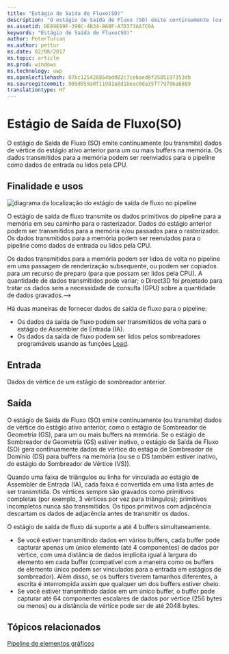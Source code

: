 ```yaml
---
title: "Estágio de Saída de Fluxo(SO)"
description: "O estágio de Saída de Fluxo (SO) emite continuamente (ou transmite) dados de vértice do estágio ativo anterior para um ou mais buffers na memória. Os dados transmitidos para a memória podem ser reenviados para o pipeline como dados de entrada ou lidos pela CPU."
ms.assetid: DE89E99F-39BC-4B34-B80F-A7D373AA7C0A
keywords: "Estágio de Saída de Fluxo(SO)"
author: PeterTurcan
ms.author: pettur
ms.date: 02/08/2017
ms.topic: article
ms.prod: windows
ms.technology: uwp
ms.openlocfilehash: 07bc125426854bdd82c7cebaed6f3585197353db
ms.sourcegitcommit: 909d859a0f11981a8d1beac0da35f779786a6889
translationtype: HT
---
```

# <a name="stream-output-so-stage"></a>Estágio de Saída de Fluxo(SO)


O estágio de Saída de Fluxo (SO) emite continuamente (ou transmite) dados de vértice do estágio ativo anterior para um ou mais buffers na memória. Os dados transmitidos para a memória podem ser reenviados para o pipeline como dados de entrada ou lidos pela CPU.

## <a name="span-idpurposeandusesspanspan-idpurposeandusesspanspan-idpurposeandusesspanpurpose-and-uses"></a><span id="Purpose_and_uses"></span><span id="purpose_and_uses"></span><span id="PURPOSE_AND_USES"></span>Finalidade e usos


![diagrama da localização do estágio de saída de fluxo no pipeline](images/d3d10-pipeline-stages-so.png)

O estágio de saída de fluxo transmite os dados primitivos do pipeline para a memória em seu caminho para o rasterizador. Dados do estágio anterior podem ser transmitidos para a memória e/ou passados para o rasterizador. Os dados transmitidos para a memória podem ser reenviados para o pipeline como dados de entrada ou lidos pela CPU.

Os dados transmitidos para a memória podem ser lidos de volta no pipeline em uma passagem de renderização subsequente, ou podem ser copiados para um recurso de preparo (para que possam ser lidos pela CPU). A quantidade de dados transmitidos pode variar; o Direct3D foi projetado para tratar os dados sem a necessidade de consulta (GPU) sobre a quantidade de dados gravados.--&gt;

Há duas maneiras de fornecer dados de saída de fluxo para o pipeline:

-   Os dados da saída de fluxo podem ser transmitidos de volta para o estágio de Assembler de Entrada (IA).
-   Os dados da saída de fluxo podem ser lidos pelos sombreadores programáveis usando as funções [Load](https://msdn.microsoft.com/library/windows/desktop/bb509694).

## <a name="span-idinputspanspan-idinputspanspan-idinputspaninput"></a><span id="Input"></span><span id="input"></span><span id="INPUT"></span>Entrada


Dados de vértice de um estágio de sombreador anterior.

## <a name="span-idoutputspanspan-idoutputspanspan-idoutputspanoutput"></a><span id="Output"></span><span id="output"></span><span id="OUTPUT"></span>Saída


O estágio de Saída de Fluxo (SO) emite continuamente (ou transmite) dados de vértice do estágio ativo anterior, como o estágio de Sombreador de Geometria (GS), para um ou mais buffers na memória. Se o estágio de Sombreador de Geometria (GS) estiver inativo, o estágio de Saída de Fluxo (SO) gera continuamente dados de vértice do estágio de Sombreador de Domínio (DS) para buffers na memória (ou se o DS também estiver inativo, do estágio do Sombreador de Vértice (VS)).

Quando uma faixa de triângulos ou linha for vinculada ao estágio de Assembler de Entrada (IA), cada faixa é convertida em uma lista antes de ser transmitida. Os vértices sempre são gravados como primitivos completas (por exemplo, 3 vértices por vez para triângulos); primitivos incompletos nunca são transmitidos. Os tipos primitivos com adjacência descartam os dados de adjacência antes de transmitir os dados.

O estágio de saída de fluxo dá suporte a até 4 buffers simultaneamente.

-   Se você estiver transmitindo dados em vários buffers, cada buffer pode capturar apenas um único elemento (até 4 componentes) de dados por vértice, com uma distância de dados implícita igual à largura do elemento em cada buffer (compatível com a maneira como os buffers de elemento único podem ser vinculados para a entrada em estágios de sombreador). Além disso, se os buffers tiverem tamanhos diferentes, a escrita é interrompida assim que qualquer um dos buffers estiver cheio.
-   Se você estiver transmitindo dados em um único buffer, o buffer pode capturar até 64 componentes escalares de dados por vértice (256 bytes ou menos) ou a distância de vértice pode ser de até 2048 bytes.

## <a name="span-idrelated-topicsspanrelated-topics"></a><span id="related-topics"></span>Tópicos relacionados


[Pipeline de elementos gráficos](graphics-pipeline.md)

 

 




